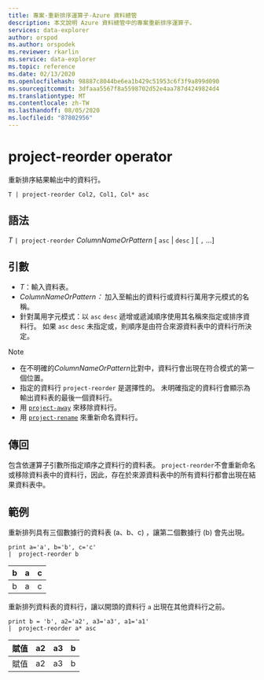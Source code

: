 ```yaml
---
title: 專案-重新排序運算子-Azure 資料總管
description: 本文說明 Azure 資料總管中的專案重新排序運算子。
services: data-explorer
author: orspod
ms.author: orspodek
ms.reviewer: rkarlin
ms.service: data-explorer
ms.topic: reference
ms.date: 02/13/2020
ms.openlocfilehash: 98887c8044be6ea1b429c51953c6f3f9a899d090
ms.sourcegitcommit: 3dfaaa5567f8a5598702d52e4aa787d4249824d4
ms.translationtype: MT
ms.contentlocale: zh-TW
ms.lasthandoff: 08/05/2020
ms.locfileid: "87802956"
---
```

# <a name="project-reorder-operator"></a>project-reorder operator

重新排序結果輸出中的資料行。

```kusto
T | project-reorder Col2, Col1, Col* asc
```

## <a name="syntax"></a>語法

*T* `| project-reorder` *ColumnNameOrPattern* [ `asc` | `desc` ] [ `,` ...]

## <a name="arguments"></a>引數

* *T*：輸入資料表。
* *ColumnNameOrPattern：* 加入至輸出的資料行或資料行萬用字元模式的名稱。
* 針對萬用字元模式：以 `asc` `desc` 遞增或遞減順序使用其名稱來指定或排序資料行。 如果 `asc` `desc` 未指定或，則順序是由符合來源資料表中的資料行所決定。

> [!NOTE]
> * 在不明確的*ColumnNameOrPattern*比對中，資料行會出現在符合模式的第一個位置。
> * 指定的資料行 `project-reorder` 是選擇性的。 未明確指定的資料行會顯示為輸出資料表的最後一個資料行。
> * 用 [`project-away`](projectawayoperator.md) 來移除資料行。
> * 用 [`project-rename`](projectrenameoperator.md) 來重新命名資料行。


## <a name="returns"></a>傳回

包含依運算子引數所指定順序之資料行的資料表。 `project-reorder`不會重新命名或移除資料表中的資料行，因此，存在於來源資料表中的所有資料行都會出現在結果資料表中。

## <a name="examples"></a>範例

重新排列具有三個數據行的資料表 (a、b、c) ，讓第二個數據行 (b) 會先出現。

<!-- csl: https://help.kusto.windows.net/Samples -->
```kusto
print a='a', b='b', c='c'
|  project-reorder b
```

|b|a|c|
|---|---|---|
|b|a|c|

重新排列資料表的資料行，讓以開頭的資料行 `a` 出現在其他資料行之前。

<!-- csl: https://help.kusto.windows.net/Samples -->
```kusto
print b = 'b', a2='a2', a3='a3', a1='a1'
|  project-reorder a* asc
```

|賦值|a2|a3|b|
|---|---|---|---|
|賦值|a2|a3|b|
